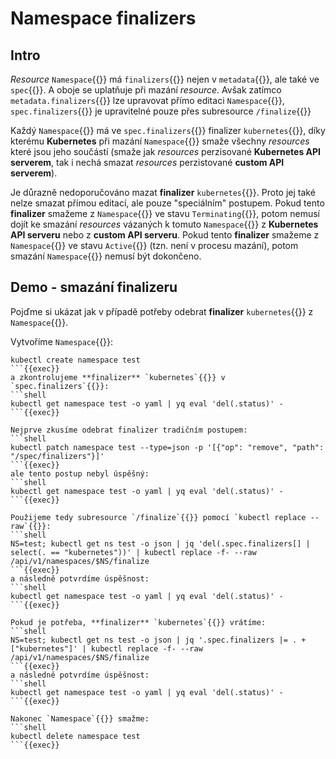 # Namespace finalizers

## Intro
_Resource_ `Namespace`{{}} má `finalizers`{{}} nejen v `metadata`{{}}, ale také ve `spec`{{}}. A oboje se uplatňuje při mazání _resource_.
Avšak zatímco `metadata.finalizers`{{}} lze upravovat přímo editaci `Namespace`{{}}, `spec.finalizers`{{}} je upravitelné pouze přes subresource `/finalize`{{}}

Každý `Namespace`{{}} má ve `spec.finalizers`{{}} finalizer `kubernetes`{{}},
  díky kterému **Kubernetes** při mazání `Namespace`{{}} smaže všechny _resources_ které jsou jeho součástí
  (smaže jak _resources_ perzisované **Kubernetes API serverem**, tak i nechá smazat _resources_ perzistované **custom API serverem**).

Je důrazně nedoporučováno mazat **finalizer** `kubernetes`{{}}. Proto jej také nelze smazat přímou editací, ale pouze "speciálním" postupem.
Pokud tento **finalizer** smažeme z `Namespace`{{}} ve stavu `Terminating`{{}}, potom nemusí dojít ke smazání _resources_ vázaných k tomuto `Namespace`{{}} z **Kubernetes API serveru** nebo z **custom API serveru**.
Pokud tento **finalizer** smažeme z `Namespace`{{}} ve stavu `Active`{{}} (tzn. není v procesu mazání), potom smazání `Namespace`{{}} nemusí být dokončeno.

## Demo - smazání finalizeru
Pojďme si ukázat jak v případě potřeby odebrat **finalizer** `kubernetes`{{}} z `Namespace`{{}}.

Vytvoříme `Namespace`{{}}:
```shell
kubectl create namespace test
```{{exec}}
a zkontrolujeme **finalizer** `kubernetes`{{}} v `spec.finalizers`{{}}:
```shell
kubectl get namespace test -o yaml | yq eval 'del(.status)' -
```{{exec}}

Nejprve zkusíme odebrat finalizer tradičním postupem:
```shell
kubectl patch namespace test --type=json -p '[{"op": "remove", "path": "/spec/finalizers"}]'
```{{exec}}
ale tento postup nebyl úspěšný:
```shell
kubectl get namespace test -o yaml | yq eval 'del(.status)' -
```{{exec}}

Použijeme tedy subresource `/finalize`{{}} pomocí `kubectl replace --raw`{{}}:
```shell
NS=test; kubectl get ns test -o json | jq 'del(.spec.finalizers[] | select(. == "kubernetes"))' | kubectl replace -f- --raw /api/v1/namespaces/$NS/finalize
```{{exec}}
a následně potvrdíme úspěšnost:
```shell
kubectl get namespace test -o yaml | yq eval 'del(.status)' -
```{{exec}}

Pokud je potřeba, **finalizer** `kubernetes`{{}} vrátíme:
```shell
NS=test; kubectl get ns test -o json | jq '.spec.finalizers |= . + ["kubernetes"]' | kubectl replace -f- --raw /api/v1/namespaces/$NS/finalize
```{{exec}}
a následně potvrdíme úspěšnost:
```shell
kubectl get namespace test -o yaml | yq eval 'del(.status)' -
```{{exec}}

Nakonec `Namespace`{{}} smažme:
```shell
kubectl delete namespace test
```{{exec}}
